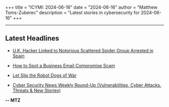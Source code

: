+++
title = "ICYMI: 2024-06-16"
date = "2024-06-16"
author = "Matthew Toms-Zuberec"
description = "Latest stories in cybersecurity for 2024-06-16"
+++

---------------------------------------------------------------------------
## Latest Headlines
- [U.K. Hacker Linked to Notorious Scattered Spider Group Arrested in Spain](https://thehackernews.com/2024/06/uk-hacker-linked-to-notorious-scattered.html)

- [How to Spot a Business Email Compromise Scam](https://www.wired.com/story/how-to-spot-business-email-compromise-scam/)

- [Let Slip the Robot Dogs of War](https://www.wired.com/story/let-slip-the-robot-dogs-of-war/)

- [Cyber Security News Weekly Round-Up (Vulnerabilities, Cyber Attacks, Threats & New Stories)](https://cybersecuritynews.com/cyber-security-news-weekly-round-up-june-2/)

**-- MTZ**